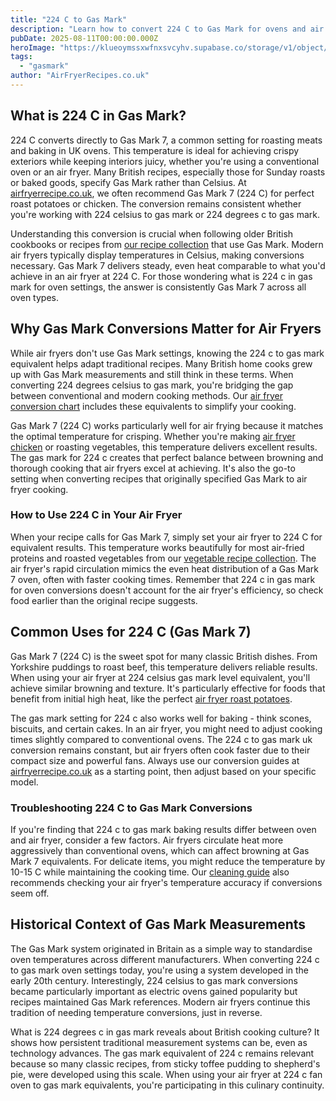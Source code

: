 ```yaml
---
title: "224 C to Gas Mark"
description: "Learn how to convert 224 C to Gas Mark for ovens and air fryers. Includes baking tips, temperature equivalents, and UK-specific guidance."
pubDate: 2025-08-11T00:00:00.000Z
heroImage: "https://klueoymssxwfnxsvcyhv.supabase.co/storage/v1/object/public/md/224-c-to-gas-mark-2d621d71.png"
tags:
  - "gasmark"
author: "AirFryerRecipes.co.uk"
---
```


<h2>What is 224 C in Gas Mark?</h2>
<p>224 C converts directly to Gas Mark 7, a common setting for roasting meats and baking in UK ovens. This temperature is ideal for achieving crispy exteriors while keeping interiors juicy, whether you're using a conventional oven or an air fryer. Many British recipes, especially those for Sunday roasts or baked goods, specify Gas Mark rather than Celsius. At <a href=https://www.airfryerrecipe.co.uk>airfryerrecipe.co.uk</a>, we often recommend Gas Mark 7 (224 C) for perfect roast potatoes or chicken. The conversion remains consistent whether you're working with 224 celsius to gas mark or 224 degrees c to gas mark.</p>

<p>Understanding this conversion is crucial when following older British cookbooks or recipes from <a href=https://www.airfryerrecipe.co.uk/recipes>our recipe collection</a> that use Gas Mark. Modern air fryers typically display temperatures in Celsius, making conversions necessary. Gas Mark 7 delivers steady, even heat comparable to what you'd achieve in an air fryer at 224 C. For those wondering what is 224 c in gas mark for oven settings, the answer is consistently Gas Mark 7 across all oven types.</p>

<h2>Why Gas Mark Conversions Matter for Air Fryers</h2>
<p>While air fryers don't use Gas Mark settings, knowing the 224 c to gas mark equivalent helps adapt traditional recipes. Many British home cooks grew up with Gas Mark measurements and still think in these terms. When converting 224 degrees celsius to gas mark, you're bridging the gap between conventional and modern cooking methods. Our <a href=https://www.airfryerrecipe.co.uk/air-fryer-conversion-chart>air fryer conversion chart</a> includes these equivalents to simplify your cooking.</p>

<p>Gas Mark 7 (224 C) works particularly well for air frying because it matches the optimal temperature for crisping. Whether you're making <a href=https://www.airfryerrecipe.co.uk/recipe-category/chicken>air fryer chicken</a> or roasting vegetables, this temperature delivers excellent results. The gas mark for 224 c creates that perfect balance between browning and thorough cooking that air fryers excel at achieving. It's also the go-to setting when converting recipes that originally specified Gas Mark to air fryer cooking.</p>

<h3>How to Use 224 C in Your Air Fryer</h3>
<p>When your recipe calls for Gas Mark 7, simply set your air fryer to 224 C for equivalent results. This temperature works beautifully for most air-fried proteins and roasted vegetables from our <a href=https://www.airfryerrecipe.co.uk/recipe-category/vegetables>vegetable recipe collection</a>. The air fryer's rapid circulation mimics the even heat distribution of a Gas Mark 7 oven, often with faster cooking times. Remember that 224 c in gas mark for oven conversions doesn't account for the air fryer's efficiency, so check food earlier than the original recipe suggests.</p>

<h2>Common Uses for 224 C (Gas Mark 7)</h2>
<p>Gas Mark 7 (224 C) is the sweet spot for many classic British dishes. From Yorkshire puddings to roast beef, this temperature delivers reliable results. When using your air fryer at 224 celsius gas mark level equivalent, you'll achieve similar browning and texture. It's particularly effective for foods that benefit from initial high heat, like the perfect <a href=https://www.airfryerrecipe.co.uk/recipe-category/potatoes>air fryer roast potatoes</a>.</p>

<p>The gas mark setting for 224 c also works well for baking - think scones, biscuits, and certain cakes. In an air fryer, you might need to adjust cooking times slightly compared to conventional ovens. The 224 c to gas mark uk conversion remains constant, but air fryers often cook faster due to their compact size and powerful fans. Always use our conversion guides at <a href=https://www.airfryerrecipe.co.uk>airfryerrecipe.co.uk</a> as a starting point, then adjust based on your specific model.</p>

<h3>Troubleshooting 224 C to Gas Mark Conversions</h3>
<p>If you're finding that 224 c to gas mark baking results differ between oven and air fryer, consider a few factors. Air fryers circulate heat more aggressively than conventional ovens, which can affect browning at Gas Mark 7 equivalents. For delicate items, you might reduce the temperature by 10-15 C while maintaining the cooking time. Our <a href=https://www.airfryerrecipe.co.uk/air-fryer-cleaner>cleaning guide</a> also recommends checking your air fryer's temperature accuracy if conversions seem off.</p>

<h2>Historical Context of Gas Mark Measurements</h2>
<p>The Gas Mark system originated in Britain as a simple way to standardise oven temperatures across different manufacturers. When converting 224 c to gas mark oven settings today, you're using a system developed in the early 20th century. Interestingly, 224 celsius to gas mark conversions became particularly important as electric ovens gained popularity but recipes maintained Gas Mark references. Modern air fryers continue this tradition of needing temperature conversions, just in reverse.</p>

<p>What is 224 degrees c in gas mark reveals about British cooking culture? It shows how persistent traditional measurement systems can be, even as technology advances. The gas mark equivalent of 224 c remains relevant because so many classic recipes, from sticky toffee pudding to shepherd's pie, were developed using this scale. When using your air fryer at 224 c fan oven to gas mark equivalents, you're participating in this culinary continuity.</p>
